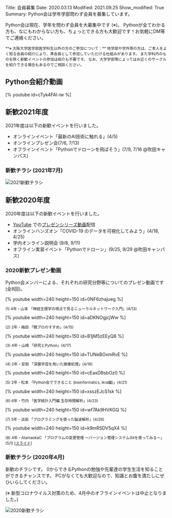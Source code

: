 Title: 会員募集
Date: 2020.03.13
Modified: 2021.09.25
Show_modified: True
Summary: Python会は学年学部問わず会員を募集しています。

Python会は現在、学年を問わず会員を大募集中です (※)。
Pythonが全てわかる方も、なにもわからない方も、ちょっとできる方も大歓迎です！お気軽にDM等でご連絡ください。

<small>
**※ 大阪大学医学部医学科生以外の方のご参加について：**
他学部や学外等の方は、ご本人をよく知る会員の紹介により、準会員として参加していただける仕組みがあります。
また学科内のものを除く新歓イベントの参加は紹介も不要です。
なお、大学学部等によってはお近くのサークルを紹介できる場合もあるのでご相談ください。
</small>

## Python会紹介動画 <!-- <small>[2020.07更新]</small> -->
[% youtube id=cTyk4FAl-iw %]

## 新歓2021年度
2021年度は以下の新歓イベントを行いました。

- オンラインイベント「最新のAI技術に触れる」(4/5)
- オンラインプレゼン会(7/6, 7/13)
- オフラインイベント「Pythonでドローンを飛ばそう」(7/9, 7/16 @吹田キャンパス)

### 新歓チラシ (2021年7月)

![2021新歓チラシ]({attach}images/recruit/shinkan2021.jpg)


## 新歓2020年度
2020年度は以下の新歓イベントを行いました。

- [YouTube](https://www.youtube.com/channel/UCh1eAeDCpsZeOh0Z9paNfHQ) での[プレゼンシリーズ動画](#recruit-presentations2020)配信
- オンラインハンズオン「COVID-19 のデータを可視化してみよう」(4/18, 4/25)
- 学内オンライン説明会 (9/8, 9/11)
- オフライン実習イベント「Pythonでドローン」(9/25, 9/29 @吹田キャンパス)

### 2020新歓プレゼン動画<span id="recruit-presentations2020"></span>
Python会メンバーによる、それぞれの研究分野等についてのプレゼン動画です (全8回)。

<div class="row">
<div class="col-sm-4">
[% youtube width=240 height=150 id=0NF6zhajueg %]
<p style="font-size:smaller;">(1) 4年・山本 「神経生理学の視点で見るニューラルネットワーク入門」(4/13)</p>
</div> <!-- col -->
<div class="col-sm-4">
[% youtube width=240 height=150 id=aDKNOgjcjWw %]
<p style="font-size:smaller;">(2) 2年・梅田  「競プロのすすめ」(4/15)</p>
</div> <!-- col -->
<div class="col-sm-4">
[% youtube width=240 height=150 id=B1jM5zEEyQ8 %]
<p style="font-size:smaller;">(3) 4年・山崎 「研究とPython」(4/17)</p>
</div> <!-- col -->
</div> <!-- raw -->

<div class="row">
<div class="col-sm-4">
[% youtube width=240 height=150 id=TUNeBOxmRvE %]
<p style="font-size:smaller;">(4) 2年・安部 「深層学習を用いた画像処理」(4/19)</p>
</div> <!-- col -->
<div class="col-sm-4">
[% youtube width=240 height=150 id=cEaxDBsbOz0 %]
<p style="font-size:smaller;">(5) 2年・松本 「Python会でできること (bioinformatics, ikra編)」(4/21)</p>
</div> <!-- col -->
<div class="col-sm-4">
[% youtube width=240 height=150 id=xsszEJcS1sk %]
<p style="font-size:smaller;">(6) 6年・竹内 「医学統計入門編 生存時間解析」(4/23)</p>
</div> <!-- col -->
</div> <!-- raw -->

<div class="row">
<div class="col-sm-4">
[% youtube width=240 height=150 id=wf7Ak9HVKGQ %]
<p style="font-size:smaller;">(7) 5年・淡田 「プログラミングを使った脳波解析」(4/26)</p>
</div> <!-- col -->
<div class="col-sm-4">
[% youtube width=240 height=150 id=k9mRSDV5qX4 %]
<p style="font-size:smaller;">(8) 4年・AtamaokaC 「プログラムの変更管理 〜バージョン管理システムGitを使ってみる〜」(5/1)
<a href="{attach}./attach/recruit/recruitpresentation2020-08.pdf">[スライド]</a>
</p>
</div> <!-- col -->
</div> <!-- raw -->

### 新歓チラシ (2020年4月)
新歓のチラシです。
0からできるPythonの勉強や先輩達の学生生活を知ることができるチャンスです。
PCがなくても大歓迎なので、知識とお腹を満たしにぜひいらしてください。

(※ 新型コロナウイルス対策のため、4月中のオフラインイベントは中止となりました。)

![2020新歓チラシ]({attach}images/recruit/shinkan2020.jpg)
